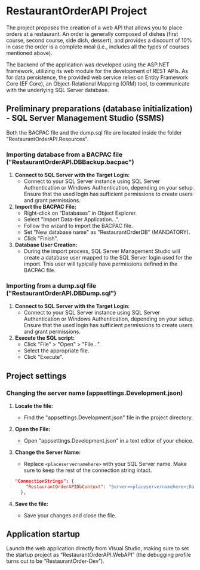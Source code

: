 # RestaurantOrderAPI Project

The project proposes the creation of a web API that allows you to place orders at a restaurant. An order is generally composed of dishes (first course, second course, side dish, dessert), and provides a discount of 10% in case the order is a complete meal (i.e., includes all the types of courses mentioned above).

The backend of the application was developed using the ASP.NET framework, utilizing its web module for the development of REST APIs. As for data persistence, the provided web service relies on Entity Framework Core (EF Core), an Object-Relational Mapping (ORM) tool, to communicate with the underlying SQL Server database.

## Preliminary preparations (database initialization) - SQL Server Management Studio (SSMS)

Both the BACPAC file and the dump.sql file are located inside the folder "RestaurantOrderAPI.Resources".

### Importing database from a BACPAC file ("RestaurantOrderAPI.DBBackup.bacpac")

1. **Connect to SQL Server with the Target Login:**
   - Connect to your SQL Server instance using SQL Server Authentication or Windows Authentication, depending on your setup. Ensure that the used login has sufficient permissions to create users and grant permissions.
2. **Import the BACPAC File:**
   - Right-click on “Databases” in Object Explorer.
   - Select "Import Data-tier Application…".
   - Follow the wizard to import the BACPAC file.
   - Set "New database name" as "RestaurantOrderDB" (MANDATORY).
   - Click "Finish".
3. **Database User Creation:**
   - During the import process, SQL Server Management Studio will create a database user mapped to the SQL Server login used for the import. This user will typically have permissions defined in the BACPAC file.

### Importing from a dump.sql file ("RestaurantOrderAPI.DBDump.sql")

1. **Connect to SQL Server with the Target Login:**
   - Connect to your SQL Server instance using SQL Server Authentication or Windows Authentication, depending on your setup. Ensure that the used login has sufficient permissions to create users and grant permissions.
2. **Execute the SQL script:**
   - Click "File" > "Open" > "File…".
   - Select the appropriate file.
   - Click "Execute".

## Project settings

### Changing the server name (appsettings.Development.json)

1. **Locate the file:**
   - Find the "appsettings.Development.json" file in the project directory.
2. **Open the File:**
   - Open "appsettings.Development.json" in a text editor of your choice.
3. **Change the Server Name:**
   - Replace `<placeservernamehere>` with your SQL Server name. Make sure to keep the rest of the connection string intact.

   ```json
   "ConnectionStrings": {
       "RestaurantOrderAPIDbContext": "Server=<placeservernamehere>;Database=RestaurantOrderDB;User Id=RestaurantOrderLogin;Password=Mypassword01!;MultipleActiveResultSets=True;TrustServerCertificate=True;Integrated Security=True"
     },
   
4. **Save the file:**
   - Save your changes and close the file.
   
## Application startup

Launch the web application directly from Visual Studio, making sure to set the startup project as “RestaurantOrderAPI.WebAPI” (the debugging profile turns out to be “RestaurantOrder-Dev”).
